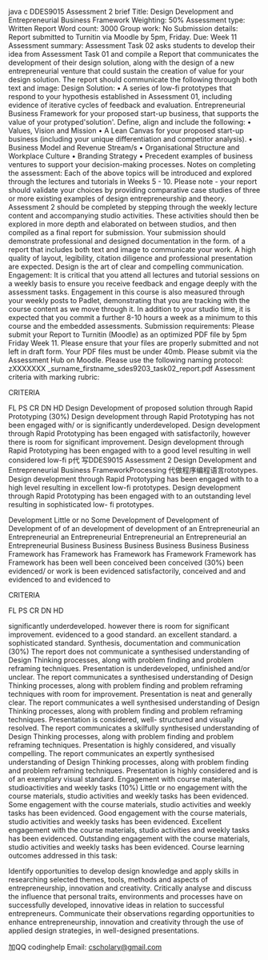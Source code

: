java c DDES9015 Assessment 2 brief Title: Design Development and Entrepreneurial Business Framework Weighting: 50% Assessment type: Written Report Word count: 3000 Group work: No Submission details: Report submitted to Turnitin via Moodle by 5pm, Friday. Due: Week 11 Assessment summary: Assessment Task 02 asks students to develop their idea from Assessment Task 01 and compile a Report that communicates the development of their design solution, along with the design of a new entrepreneurial venture that could sustain the creation of value for your design solution. The report should communicate the following through both text and image: Design Solution: •    A series of low-fi prototypes that respond to your hypothesis established in Assessment 01, including evidence of iterative cycles of feedback and evaluation. Entrepreneurial Business Framework for your proposed start-up business, that supports the value of your protyped'solution'. Define, align and include the following: •    Values, Vision and Mission •    A Lean Canvas for your proposed start-up business (including your unique differentiation and competitor analysis). •    Business Model and Revenue Stream/s •    Organisational Structure and Workplace Culture •    Branding Strategy •    Precedent examples of business ventures to support your decision-making processes. Notes on completing the assessment: Each of the above topics will be introduced and explored through the lectures and tutorials in Weeks 5 - 10. Please note - your report should validate your choices by providing comparative case studies of three or more existing examples of design entrepreneurship and theory. Assessment 2 should be completed by stepping through the weekly lecture content and accompanying studio activities. These activities should then be explored in more depth and elaborated on between studios, and then compiled as a final report for submission. Your submission should demonstrate professional and designed documentation in the form. of a report that includes both text and image to communicate your work. A high quality of layout, legibility, citation diligence and professional presentation are expected. Design is the art of clear and compelling communication. Engagement: It is critical that you attend all lectures and tutorial sessions on a weekly basis to ensure you receive feedback and engage deeply with the assessment tasks. Engagement in this course is also measured through your weekly posts to Padlet, demonstrating that you are tracking with the course content as we move through it. In addition to your studio time, it is expected that you commit a further 8-10 hours a  week as a minimum to this course and the embedded assessments. Submission requirements: Please submit your Report to Turnitin (Moodle) as an optimized PDF file by 5pm Friday Week 11. Please ensure that your files are properly submitted and not left in draft form. Your PDF files must be under 40mb. Please submit via the Assessment Hub on Moodle. Please use the following naming protocol: zXXXXXXX _surname_firstname_sdes9203_task02_report.pdf Assessment criteria with marking rubric:

CRITERIA

FL PS CR DN HD Design Development of proposed solution through Rapid Prototyping (30%) Design development through Rapid    Prototyping has not been engaged with/ or is significantly underdeveloped. Design development through Rapid Prototyping has been engaged with satisfactorily, however there is room for significant improvement. Design development through Rapid Prototyping has been engaged with to a good level resulting in   well considered    low-fi p代 写DDES9015 Assessment 2 Design Development and Entrepreneurial Business FrameworkProcessing 代做程序编程语言rototypes. Design development through Rapid Prototyping has been engaged with to a high level resulting in excellent low-fi   prototypes. Design development through Rapid    Prototyping has been engaged    with to an outstanding level resulting in sophisticated low- fi prototypes.

Development Little or no Some Development of Development of Development of of an development of development of an Entrepreneurial an Entrepreneurial an Entrepreneurial Entrepreneurial an Entrepreneurial an Entrepreneurial Business Business Business Business Business Business Framework has Framework has Framework has Framework Framework has Framework has been well been conceived been conceived (30%) been evidenced/ or work is been evidenced satisfactorily, conceived and and evidenced to and evidenced to

CRITERIA

FL PS CR DN HD

significantly underdeveloped. however there is room for significant improvement. evidenced to a  good standard. an excellent standard. a sophisticated standard. Synthesis, documentation and communication (30%) The report does    not communicate a synthesised understanding of Design Thinking  processes, along with problem finding and problem reframing    techniques. Presentation is underdeveloped,   unfinished and/or unclear. The report communicates a synthesised understanding of Design Thinking  processes, along with problem finding and problem reframing techniques with room for improvement.   Presentation is neat and generally clear. The report communicates a well synthesised  understanding of Design Thinking  processes, along with problem finding and problem reframing techniques. Presentation is considered, well- structured and visually resolved. The report communicates a skilfully synthesised understanding of Design Thinking  processes, along with problem finding and problem reframing    techniques. Presentation is highly considered, and visually compelling. The report communicates an expertly synthesised understanding of Design Thinking  processes, along with problem finding and problem reframing    techniques. Presentation is highly considered and is of an exemplary visual standard. Engagement with course  materials, studioactivities and weekly tasks  (10%) Little or no engagement with the course materials, studio activities and weekly tasks has been evidenced. Some engagement with the course materials, studio activities and weekly tasks has been evidenced. Good engagement with the course materials, studio activities and weekly tasks has been evidenced. Excellent engagement with the course materials, studio activities and weekly tasks has been evidenced. Outstanding engagement with the course materials, studio activities and weekly tasks has been evidenced. Course learning outcomes addressed in this task:

  Identify opportunities to develop design knowledge and apply skills in researching selected themes, tools, methods and aspects of entrepreneurship, innovation and creativity.
  Critically analyse and discuss the influence that personal traits, environments and processes have on successfully developed, innovative ideas in relation to successful entrepreneurs.
  Communicate their observations regarding opportunities to enhance entrepreneurship, innovation and creativity through the use of applied design strategies, in well-designed presentations.

  加QQ codinghelp Email: cscholary@gmail.com
